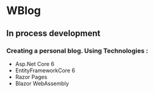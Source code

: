# WBlog
<h2>In process development</h2>
<h3 >Creating a personal blog. Using Technologies :</h3>
<ul>
  <li>Asp.Net Core 6</li>
  <li>EntityFrameworkCore 6</li>
  <li>Razor Pages</li>
  <li>Blazor WebAssembly</li>
</ul>
